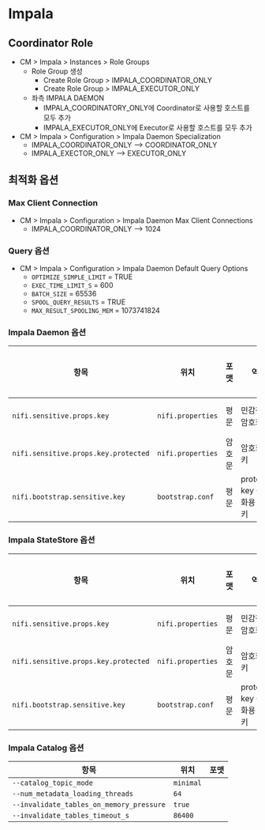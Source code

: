 # Impala

## Coordinator Role

* CM > Impala > Instances > Role Groups
  * Role Group 생성
    * Create Role Group > IMPALA_COORDINATOR_ONLY
    * Create Role Group > IMPALA_EXECUTOR_ONLY
  * 좌측 IMPALA DAEMON
    * IMPALA_COORDINATORY_ONLY에 Coordinator로 사용할 호스트를 모두 추가
    * IMPALA_EXECUTOR_ONLY에 Executor로 사용할 호스트를 모두 추가
* CM > Impala > Configuration > Impala Daemon Specialization
  * IMPALA_COORDINATOR_ONLY --> COORDINATOR_ONLY
  * IMPALA_EXECTOR_ONLY --> EXECUTOR_ONLY

## 최적화 옵션

### Max Client Connection

* CM > Impala > Configuration > Impala Daemon Max Client Connections
  * IMPALA_COORDINATOR_ONLY --> 1024

### Query 옵션

* CM > Impala > Configuration > Impala Daemon Default Query Options
  * `OPTIMIZE_SIMPLE_LIMIT` = TRUE
  * `EXEC_TIME_LIMIT_S` = 600
  * `BATCH_SIZE` = 65536
  * `SPOOL_QUERY_RESULTS` = TRUE
  * `MAX_RESULT_SPOOLING_MEM` = 1073741824

### Impala Daemon 옵션

| 항목                                   | 위치                | 포맷  | 역할                      | 보안 수준 |
| ------------------------------------ | ----------------- | --- | ----------------------- | ----- |
| `nifi.sensitive.props.key`           | `nifi.properties` | 평문  | 민감정보 암호화 키              | ❌ 낮음  |
| `nifi.sensitive.props.key.protected` | `nifi.properties` | 암호문 | 암호화된 키                  | ✅ 중간  |
| `nifi.bootstrap.sensitive.key`       | `bootstrap.conf`  | 평문  | protected key 복호화용 루트 키 | ✅ 높음  |



### Impala StateStore 옵션

| 항목                                   | 위치                | 포맷  | 역할                      | 보안 수준 |
| ------------------------------------ | ----------------- | --- | ----------------------- | ----- |
| `nifi.sensitive.props.key`           | `nifi.properties` | 평문  | 민감정보 암호화 키              | ❌ 낮음  |
| `nifi.sensitive.props.key.protected` | `nifi.properties` | 암호문 | 암호화된 키                  | ✅ 중간  |
| `nifi.bootstrap.sensitive.key`       | `bootstrap.conf`  | 평문  | protected key 복호화용 루트 키 | ✅ 높음  |



### Impala Catalog 옵션

| 항목                                     | 위치       | 포맷            |
| ---------------------------------------- | --------- | --------------- |
| `--catalog_topic_mode`                   | `minimal` |                 |
| `--num_metadata_loading_threads`         | `64`      |                 |
| `--invalidate_tables_on_memory_pressure` | `true`    |                 |
| `--invalidate_tables_timeout_s`          | `86400`   |                 |

